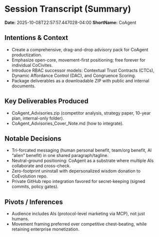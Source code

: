 # Session Transcript (Summary)

**Date:** 2025-10-08T22:57:57.447028-04:00
**ShortName:** CoAgent

## Intentions & Context
- Create a comprehensive, drag-and-drop advisory pack for CoAgent productization.
- Emphasize open-core, movement-first positioning; free forever for individual CoCivites.
- Introduce RBAC successor models: Contextual Trust Contracts (CTCs), Dynamic Affordance Control (DAC), and Congruence Scoring.
- Package deliverables as a downloadable ZIP with public and internal documents.

## Key Deliverables Produced
- CoAgent_Advisories.zip (competitor analysis, strategy paper, 10-year plan, internal-only folder).
- CoAgent_Advisories_Cover_Note.md (how to integrate).

## Notable Decisions
- Tri-forcated messaging (human personal benefit, team/org benefit, AI “alien” benefit) in one shared paragraph/tagline.
- Neutral-ground positioning: CoAgent as a substrate where multiple AIs collaborate and cross-check.
- Zero-footprint uninstall with depersonalized wisdom donation to CoEvolution repo.
- Private GitHub repo integration favored for secret-keeping (signed commits, policy gates).

## Pivots / Inferences
- Audience includes AIs (protocol-level marketing via MCP), not just humans.
- Movement framing preferred over competitive chest-beating, while retaining enterprise monetization.

